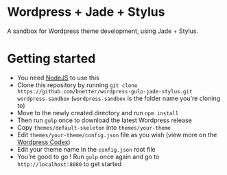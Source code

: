 # Wordpress + Jade + Stylus
A sandbox for Wordpress theme development, using Jade + Stylus.

# Getting started
+ You need [NodeJS](https://nodejs.org/) to use this
+ Clone this repository by running `git clone https://github.com/bnetter/wordpress-gulp-jade-stylus.git wordpress-sandbox` (`wordpress-sandbox` is the folder name you're cloning to)
+ Move to the newly created directory and run `npm install`
+ Then run `gulp` once to download the latest Wordpress release
+ Copy `themes/default-skeleton` into `themes/your-theme`
+ Edit `themes/your-theme/config.json` file as you wish (view more on the [Wordpress Codex](https://codex.wordpress.org/File_Header))
+ Edit your theme name in the `config.json` root file
+ You're good to go ! Run `gulp` once again and go to `http://localhost:8080` to get started

